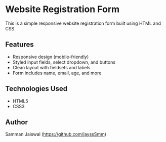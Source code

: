 # Website Registration Form

This is a simple responsive website registration form built using HTML and CSS.

## Features

- Responsive design (mobile-friendly)
- Styled input fields, select dropdown, and buttons
- Clean layout with fieldsets and labels
- Form includes name, email, age, and more

## Technologies Used

- HTML5
- CSS3


## Author

Samman Jaiswal (https://github.com/jayssSmm)